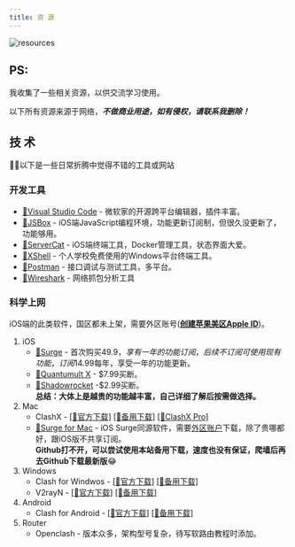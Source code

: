 ```yaml
---
title: 资 源
---
```


![resources](https://cdn.xsuns.com/gh/BlingSuns/Blog@master/backup/images/resources/cover.jpg)
## PS:
我收集了一些相关资源，以供交流学习使用。

以下所有资源来源于网络，***不做商业用途，如有侵权，请联系我删除！***

## 技 术
🧑‍💻以下是一些日常折腾中觉得不错的工具或网站
### 开发工具
- [🔗Visual Studio Code](https://code.visualstudio.com) - 微软家的开源跨平台编辑器，插件丰富。
- [🔗JSBox](https://apps.apple.com/app/id1312014438) - iOS端JavaScript编程环境，功能更新订阅制，但很久没更新了，功能够用。
- [🔗ServerCat](https://apps.apple.com/app/id1501532023) - iOS端终端工具，Docker管理工具，状态界面大爱。
- [🔗XShell](https://www.netsarang.com/en/free-for-home-school) - 个人学校免费使用的Windows平台终端工具。
- [🔗Postman](https://www.postman.com) - 接口调试与测试工具，多平台。
- [🔗Wireshark](https://www.wireshark.org) - 网络抓包分析工具
### 科学上网
iOS端的此类软件，国区都未上架，需要外区账号([**创建苹果美区Apple ID**](/posts/appleid-us))。
1. iOS
    - [🔗Surge](https://apps.apple.com/app/surge-5/id1442620678) - 首次购买$49.9，享有一年的功能订阅，后续不订阅可使用现有功能，订阅$14.99每年，享受一年的功能更新。
    - [🔗Quantumult X](https://apps.apple.com/app/quantumult-x/id1443988620) - $7.99买断。
    - [🔗Shadowrocket](https://apps.apple.com/app/shadowrocket/id932747118) -$2.99买断。<br>
**总结：大体上是越贵的功能越丰富，自己详细了解后按需做选择。**
2. Mac
    - ClashX - [[🔗官方下载]](https://github.com/yichengchen/clashX/releases/latest/download/ClashX.dmg) [[🔗备用下载]](https://cdn.xsuns.com/gh/BlingSuns/Blog@master/backup/software/ClashX.dmg) [[🔗ClashX Pro]](https://install.appcenter.ms/users/clashx/apps/clashx-pro/distribution_groups/public)
    - [🔗Surge for Mac](https://www.nssurge.com) - iOS Surge同源软件，需要[外区账户](/posts/appleid-us)下载，除了贵哪都好，跟iOS版不共享订阅。<br>
**Github打不开，可以尝试使用本站备用下载，速度也没有保证，爬墙后再去Github下载最新版**😂 
3. Windows
    - Clash for Windwos - [[🔗官方下载]](https://github.com/Fndroid/clash_for_windows_pkg/releases) [[🔗备用下载]](https://cdn.xsuns.com/gh/BlingSuns/Blog@master/backup/software/cfw.7z)
    - V2rayN - [[🔗官方下载]](https://github.com/2dust/v2rayN/releases/latest/download/v2rayN.zip) [[🔗备用下载]](https://cdn.xsuns.com/gh/BlingSuns/Blog@master/backup/software/v2rayN.zip)
4. Android
    - Clash for Android - [[🔗官方下载]](https://github.com/Kr328/ClashForAndroid/releases) [[🔗备用下载]](https://cdn.xsuns.com/gh/BlingSuns/Blog@master/backup/software/cfa.apk)
5. Router
    - Openclash - 版本众多，架构型号复杂，待写软路由教程时添加。